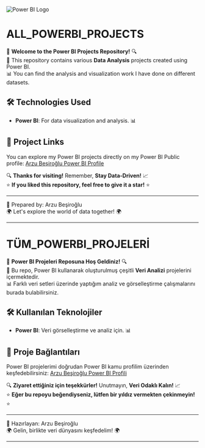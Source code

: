 ![Power BI Logo](https://upload.wikimedia.org/wikipedia/commons/3/4e/Power_BI_Logo.svg)

# ALL_POWERBI_PROJECTS

📁 **Welcome to the Power BI Projects Repository!** 🔍  
🎯 This repository contains various **Data Analysis** projects created using Power BI.  
📊 You can find the analysis and visualization work I have done on different datasets.

## 🛠️ Technologies Used
- **Power BI**: For data visualization and analysis. 📊

## 🔗 Project Links
You can explore my Power BI projects directly on my Power BI Public profile: [Arzu Beşiroğlu Power BI Profile](https://-powerbi-profile-link)

🔍 **Thanks for visiting!** Remember, **Stay Data-Driven!** 📈  
⭐ **If you liked this repository, feel free to give it a star!** ⭐

---

👤 Prepared by: Arzu Beşiroğlu  
🌍 Let's explore the world of data together! 🌍

---

# TÜM_POWERBI_PROJELERİ

📁 **Power BI Projeleri Reposuna Hoş Geldiniz!** 🔍  
🎯 Bu repo, Power BI kullanarak oluşturulmuş çeşitli **Veri Analizi** projelerini içermektedir.  
📊 Farklı veri setleri üzerinde yaptığım analiz ve görselleştirme çalışmalarını burada bulabilirsiniz.

## 🛠️ Kullanılan Teknolojiler
- **Power BI**: Veri görselleştirme ve analiz için. 📊

## 🔗 Proje Bağlantıları
Power BI projelerimi doğrudan Power BI kamu profilim üzerinden keşfedebilirsiniz: [Arzu Beşiroğlu Power BI Profili](https://your-powerbi-profile-link)

🔍 **Ziyaret ettiğiniz için teşekkürler!** Unutmayın, **Veri Odaklı Kalın!** 📈  
⭐ **Eğer bu repoyu beğendiyseniz, lütfen bir yıldız vermekten çekinmeyin!** ⭐

---

👤 Hazırlayan: Arzu Beşiroğlu  
🌍 Gelin, birlikte veri dünyasını keşfedelim! 🌍

---
